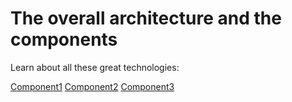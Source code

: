 
# The overall architecture and the components

Learn about all these great technologies:

[Component1](componenet1.md)
[Component2](componenet2.md)
[Component3](componenet3.md)
